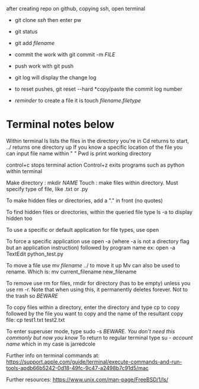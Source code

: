 after creating repo on github, copying ssh, open terminal
- git clone *ssh* then enter pw
- git status
- git add *filename*
- commit the work with git commit -m *FILE*
- push work with git push
- git log will display the change log
- to reset pushes, git reset --hard *copy/paste the commit log number


- *reminder* to create a file it is touch *filename.filetype*



# Terminal notes below
Within terminal ls lists the files in the directory you're in
Cd returns to start, ../ returns one directory up
If you know a specific location of the file you can input file name within " "
Pwd is print working directory

control+c stops terminal action
Control+z exits programs such as python within terminal

Make directory : mkdir *NAME*
Touch : make files within directory. Must specify type of file, like .txt or .py

To make hidden files or directories, add a "." in front (no quotes)

To find hidden files or directories, within the queried file type ls -a to display hidden too

To use a specific or default application for file types, use open

To force a specific application use open -a (where -a is not a directory flag but an application instruction) followed by program name ex: open -a TextEdit python_test.py

To move a file use mv *filename* ../ to move it up
Mv can also be used to rename. Which is: mv current_filename new_filename


To remove use rm for files, rmdir for directory (has to be empty) unless you use rm -r. Note that when using this, it permanently deletes forever. Not to the trash so *BEWARE*

To copy files within a directory, enter the directory and type cp to copy followed by the file you want to copy and the name of the resultant copy file: cp test1.txt test2.txt

To enter superuser mode, type sudo -s *BEWARE. You don't need this commonly but now you know*
To return to regular terminal type su - *account name* which in my case is jarredcole

Further info on terminal commands at: https://support.apple.com/guide/terminal/execute-commands-and-run-tools-apdb66b5242-0d18-49fc-9c47-a2498b7c91d5/mac

Further resources: https://www.unix.com/man-page/FreeBSD/1/ls/